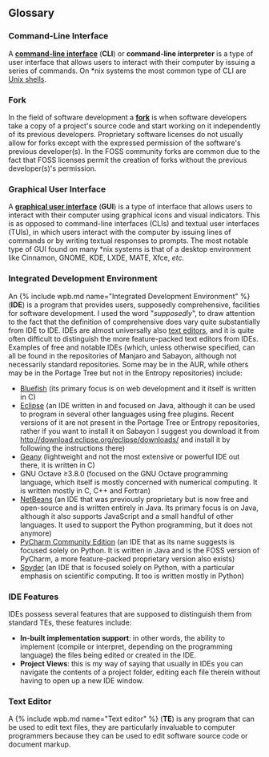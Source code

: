 ## Glossary
### Command-Line Interface
A [**command-line interface**](https://en.wikipedia.org/wiki/Command-line_interface) (**CLI**) or **command-line interpreter** is a type of user interface that allows users to interact with their computer by issuing a series of commands. On &#42;nix systems the most common type of CLI are [Unix shells](#unix-shells).

### Fork
In the field of software development a [**fork**](https://en.wikipedia.org/wiki/Fork_(software_development)) is when software developers take a copy of a project's source code and start working on it independently of its previous developers. Proprietary software licenses do not usually allow for forks except with the expressed permission of the software's previous developer(s). In the FOSS community forks are common due to the fact that FOSS licenses permit the creation of forks without the previous developer(s)'s permission.

### Graphical User Interface
A [**graphical user interface**](https://en.wikipedia.org/wiki/Graphical_user_interface) (**GUI**) is a type of interface that allows users to interact with their computer using graphical icons and visual indicators. This is as opposed to command-line interfaces (CLIs) and textual user interfaces (TUIs), in which users interact with the computer by issuing lines of commands or by writing textual responses to prompts. The most notable type of GUI found on many &#42;nix systems is that of a desktop environment like Cinnamon, GNOME, KDE, LXDE, MATE, Xfce, *etc.*

### Integrated Development Environment
An {% include wpb.md name="Integrated Development Environment" %} (**IDE**) is a program that provides users, supposedly comprehensive, facilities for software development. I used the word "*supposedly*", to draw attention to the fact that the definition of comprehensive does vary quite substantially from IDE to IDE. IDEs are almost universally also [text editors](#text-editor), and it is quite often difficult to distinguish the more feature-packed text editors from IDEs. Examples of free and notable IDEs (which, unless otherwise specified, can all be found in the repositories of Manjaro and Sabayon, although not necessarily standard repositories. Some may be in the AUR, while others may be in the Portage Tree but not in the Entropy repositories) include:
* [Bluefish](#bluefish) (its primary focus is on web development and it itself is written in C)
* [Eclipse](#eclipse) (an IDE written in and focused on Java, although it can be used to program in several other languages using free plugins. Recent versions of it are not present in the Portage Tree or Entropy repositories, rather if you want to install it on Sabayon I suggest you download it from http://download.eclipse.org/eclipse/downloads/ and install it by following the instructions there)
* [Geany](#geany) (lightweight and not the most extensive or powerful IDE out there, it is written in C)
* GNU Octave &geq;3.8.0 (focused on the GNU Octave programming language, which itself is mostly concerned with numerical computing. It is written mostly in C, C++ and Fortran)
* [NetBeans](#netbeans) (an IDE that was previously proprietary but is now free and open-source and is written entirely in Java. Its primary focus is on Java, although it also supports JavaScript and a small handful of other languages. It used to support the Python programming, but it does not anymore)
* [PyCharm Community Edition](#pycharm) (an IDE that as its name suggests is focused solely on Python. It is written in Java and is the FOSS version of PyCharm, a more feature-packed proprietary version also exists)
* [Spyder](#spyder) (an IDE that is focused solely on Python, with a particular emphasis on scientific computing. It too is written mostly in Python)

### IDE Features
IDEs possess several features that are supposed to distinguish them from standard TEs, these features include:
* **In-built implementation support**: in other words, the ability to implement (compile or interpret, depending on the programming language) the files being edited or created in the IDE. 
* **Project Views**: this is my way of saying that usually in IDEs you can navigate the contents of a project folder, editing each file therein without having to open up a new IDE window.

### Text Editor
A {% include wpb.md name="Text editor" %} (**TE**) is any program that can be used to edit text files, they are particularly invaluable to computer programmers because they can be used to edit software source code or document markup.
